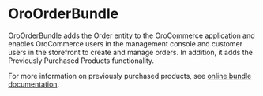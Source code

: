 # OroOrderBundle

OroOrderBundle adds the Order entity to the OroCommerce application and enables OroCommerce users in the management console and customer users in the storefront to create and manage orders. In addition, it adds the Previously Purchased Products functionality.

For more information on previously purchased products, see [online bundle documentation](https://doc.oroinc.com/bundles/commerce/OrderBundle/previously-purchased-products/). 
